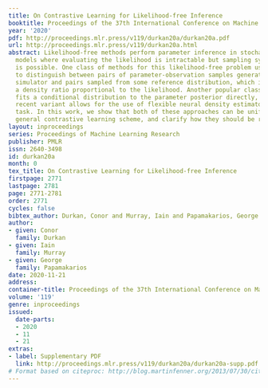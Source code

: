 ```yaml
---
title: On Contrastive Learning for Likelihood-free Inference
booktitle: Proceedings of the 37th International Conference on Machine Learning
year: '2020'
pdf: http://proceedings.mlr.press/v119/durkan20a/durkan20a.pdf
url: http://proceedings.mlr.press/v119/durkan20a.html
abstract: Likelihood-free methods perform parameter inference in stochastic simulator
  models where evaluating the likelihood is intractable but sampling synthetic data
  is possible. One class of methods for this likelihood-free problem uses a classifier
  to distinguish between pairs of parameter-observation samples generated using the
  simulator and pairs sampled from some reference distribution, which implicitly learns
  a density ratio proportional to the likelihood. Another popular class of methods
  fits a conditional distribution to the parameter posterior directly, and a particular
  recent variant allows for the use of flexible neural density estimators for this
  task. In this work, we show that both of these approaches can be unified under a
  general contrastive learning scheme, and clarify how they should be run and compared.
layout: inproceedings
series: Proceedings of Machine Learning Research
publisher: PMLR
issn: 2640-3498
id: durkan20a
month: 0
tex_title: On Contrastive Learning for Likelihood-free Inference
firstpage: 2771
lastpage: 2781
page: 2771-2781
order: 2771
cycles: false
bibtex_author: Durkan, Conor and Murray, Iain and Papamakarios, George
author:
- given: Conor
  family: Durkan
- given: Iain
  family: Murray
- given: George
  family: Papamakarios
date: 2020-11-21
address: 
container-title: Proceedings of the 37th International Conference on Machine Learning
volume: '119'
genre: inproceedings
issued:
  date-parts:
  - 2020
  - 11
  - 21
extras:
- label: Supplementary PDF
  link: http://proceedings.mlr.press/v119/durkan20a/durkan20a-supp.pdf
# Format based on citeproc: http://blog.martinfenner.org/2013/07/30/citeproc-yaml-for-bibliographies/
---
```

